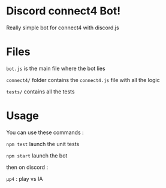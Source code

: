 # Discord connect4 Bot!

Really simple bot for connect4 with discord.js


# Files

`bot.js` is the main file where the bot lies

`connect4/` folder contains the `connect4.js` file with all the logic

`tests/` contains all the tests

# Usage

You can use these commands : 

`npm test` launch the unit tests

`npm start`  launch the bot

then on discord :

`µp4` : play vs IA


